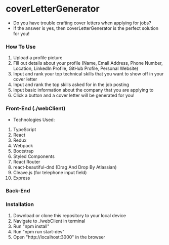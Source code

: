 # coverLetterGenerator
- Do you have trouble crafting cover letters when applying for jobs?
- If the answer is yes, then coverLetterGenerator is the perfect solution for you!

### How To Use
1. Upload a profile picture
2. Fill out details about your profile (Name, Email Address, Phone Number, Location, LinkedIn Profile, GitHub Profile, Personal Website)
3. Input and rank your top technical skills that you want to show off in your cover letter
5. Input and rank the top skills asked for in the job posting
6. Input basic information about the company that you are applying to
7. Click a button and a cover letter will be generated for you!

### Front-End (./webClient)
- Technologies Used:
1. TypeScript
2. React
3. Redux
4. Webpack
5. Bootstrap
6. Styled Components
7. React Router
8. react-beautiful-dnd (Drag And Drop By Atlassian)
9. Cleave.js (for telephone input field)
10. Express

### Back-End

### Installation
1. Download or clone this repository to your local device
2. Navigate to ./webClient in terminal
3. Run "npm install"
4. Run "npm run start-dev" 
5. Open "http://localhost:3000" in the browser
